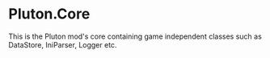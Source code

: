 # Pluton.Core
This is the Pluton mod's core containing game independent classes such as DataStore, IniParser, Logger etc.
